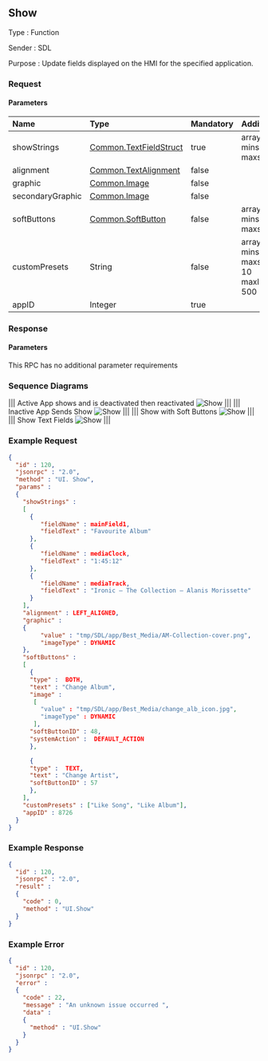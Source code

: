 ## Show

Type
: Function

Sender
: SDL

Purpose
: Update fields displayed on the HMI for the specified application.

### Request

#### Parameters

|Name|Type|Mandatory|Additional|
|:---|:---|:--------|:---------|
|showStrings|[Common.TextFieldStruct](../../common/structs/#textfieldstruct)|true|array: true<br>minsize: 0<br>maxsize: 7|
|alignment|[Common.TextAlignment](../../common/enums/#textalignment)|false||
|graphic|[Common.Image](../../common/structs/#image)|false||
|secondaryGraphic|[Common.Image](../../common/structs/#image)|false||
|softButtons|[Common.SoftButton](../../common/structs/#softbutton)|false|array: true<br>minsize: 0<br>maxsize: 8|
|customPresets|String|false|array: true<br>minsize: 0<br>maxsize: 10<br>maxlength: 500|
|appID|Integer|true||

### Response

#### Parameters

This RPC has no additional parameter requirements

### Sequence Diagrams
|||
Active App shows and is deactivated then reactivated
![Show](./assets/ShowAppReactivated.png)
|||
|||
Inactive App Sends Show
![Show](./assets/ShowAppInactive.png)
|||
|||
Show with Soft Buttons
![Show](./assets/ShowSoftButtons.png)
|||
|||
Show Text Fields
![Show](./assets/ShowTextFields.png)
|||

### Example Request

```json
{
  "id" : 120,
  "jsonrpc" : "2.0",
  "method" : "UI. Show",
  "params" :
  {
    "showStrings" :
    [
      {
         "fieldName" : mainField1,
         "fieldText" : "Favourite Album"
      },
      {
         "fieldName" : mediaClock,
         "fieldText" : "1:45:12"
      },
      {
         "fieldName" : mediaTrack,
         "fieldText" : "Ironic – The Collection – Alanis Morissette"
      }
    ],
    "alignment" : LEFT_ALIGNED,
    "graphic" :
    {
         "value" : "tmp/SDL/app/Best_Media/AM-Collection-cover.png",
         "imageType" : DYNAMIC
    },
    "softButtons" :
    [
      {
      "type" :  BOTH,
      "text" : "Change Album",
      "image" :
       [
         "value" : "tmp/SDL/app/Best_Media/change_alb_icon.jpg",
         "imageType" : DYNAMIC
       ],
      "softButtonID" : 48,
      "systemAction" :  DEFAULT_ACTION
      },

      {
      "type" :  TEXT,
      "text" : "Change Artist",
      "softButtonID" : 57
      },
    ],
    "customPresets" : ["Like Song", "Like Album"],
    "appID" : 8726
  }
}
```
### Example Response

```json
{
  "id" : 120,
  "jsonrpc" : "2.0",
  "result" :
  {
    "code" : 0,
    "method" : "UI.Show"
  }
}
```

### Example Error

```json
{
  "id" : 120,
  "jsonrpc" : "2.0",
  "error" :
  {
    "code" : 22,
    "message" : "An unknown issue occurred ",
    "data" :
    {
      "method" : "UI.Show"
    }
  }
}
```
